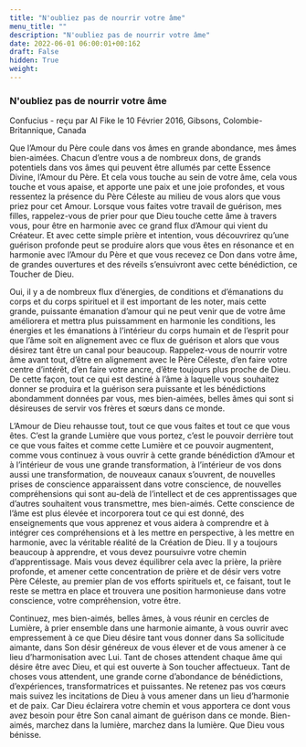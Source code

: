 ```yaml
---
title: "N'oubliez pas de nourrir votre âme"
menu_title: ""
description: "N'oubliez pas de nourrir votre âme"
date: 2022-06-01 06:00:01+00:162
draft: False
hidden: True
weight:
---
```

### N'oubliez pas de nourrir votre âme

Confucius - reçu par Al Fike le 10 Février 2016, Gibsons, Colombie-Britannique, Canada

Que l’Amour du Père coule dans vos âmes en grande abondance, mes âmes bien-aimées. Chacun d’entre vous a de nombreux dons, de grands potentiels dans vos âmes qui peuvent être allumés par cette Essence Divine, l’Amour du Père. Et cela vous touche au sein de votre âme, cela vous touche et vous apaise, et apporte une paix et une joie profondes, et vous ressentez la présence du Père Céleste au milieu de vous alors que vous priez pour cet Amour. Lorsque vous faites votre travail de guérison, mes filles, rappelez-vous de prier pour que Dieu touche cette âme à travers vous, pour être en harmonie avec ce grand flux d’Amour qui vient du Créateur. Et avec cette simple prière et intention, vous découvrirez qu’une guérison profonde peut se produire alors que vous êtes en résonance et en harmonie avec l’Amour du Père et que vous recevez ce Don dans votre âme, de grandes ouvertures et des réveils s’ensuivront avec cette bénédiction, ce Toucher de Dieu.

Oui, il y a de nombreux flux d’énergies, de conditions et d’émanations du corps et du corps spirituel et il est important de les noter, mais cette grande, puissante émanation d’amour qui ne peut venir que de votre âme améliorera et mettra plus puissamment en harmonie les conditions, les énergies et les émanations à l’intérieur du corps humain et de l’esprit pour que l’âme soit en alignement avec ce flux de guérison et alors que vous désirez tant être un canal pour beaucoup. Rappelez-vous de nourrir votre âme avant tout, d’être en alignement avec le Père Céleste, d’en faire votre centre d’intérêt, d’en faire votre ancre, d’être toujours plus proche de Dieu. De cette façon, tout ce qui est destiné à l’âme à laquelle vous souhaitez donner se produira et la guérison sera puissante et les bénédictions abondamment données par vous, mes bien-aimées, belles âmes qui sont si désireuses de servir vos frères et sœurs dans ce monde.

L’Amour de Dieu rehausse tout, tout ce que vous faites et tout ce que vous êtes. C’est la grande Lumière que vous portez, c’est le pouvoir derrière tout ce que vous faites et comme cette Lumière et ce pouvoir augmentent, comme vous continuez à vous ouvrir à cette grande bénédiction d’Amour et à l’intérieur de vous une grande transformation, à l’intérieur de vos dons aussi une transformation, de nouveaux canaux s’ouvrent, de nouvelles prises de conscience apparaissent dans votre conscience, de nouvelles compréhensions qui sont au-delà de l’intellect et de ces apprentissages que d’autres souhaitent vous transmettre, mes bien-aimés. Cette conscience de l’âme est plus élevée et incorporera tout ce qui est donné, des enseignements que vous apprenez et vous aidera à comprendre et à intégrer ces compréhensions et à les mettre en perspective, à les mettre en harmonie, avec la véritable réalité de la Création de Dieu. Il y a toujours beaucoup à apprendre, et vous devez poursuivre votre chemin d’apprentissage. Mais vous devez équilibrer cela avec la prière, la prière profonde, et amener cette concentration de prière et de désir vers votre Père Céleste, au premier plan de vos efforts spirituels et, ce faisant, tout le reste se mettra en place et trouvera une position harmonieuse dans votre conscience, votre compréhension, votre être.

Continuez, mes bien-aimés, belles âmes, à vous réunir en cercles de Lumière, à prier ensemble dans une harmonie aimante, à vous ouvrir avec empressement à ce que Dieu désire tant vous donner dans Sa sollicitude aimante, dans Son désir généreux de vous élever et de vous amener à ce lieu d’harmonisation avec Lui. Tant de choses attendent chaque âme qui désire être avec Dieu, et qui est ouverte à Son toucher affectueux. Tant de choses vous attendent, une grande corne d’abondance de bénédictions, d’expériences, transformatrices et puissantes. Ne retenez pas vos cœurs mais suivez les incitations de Dieu à vous amener dans un lieu d’harmonie et de paix. Car Dieu éclairera votre chemin et vous apportera ce dont vous avez besoin pour être Son canal aimant de guérison dans ce monde. Bien-aimés, marchez dans la lumière, marchez dans la lumière. Que Dieu vous bénisse.



